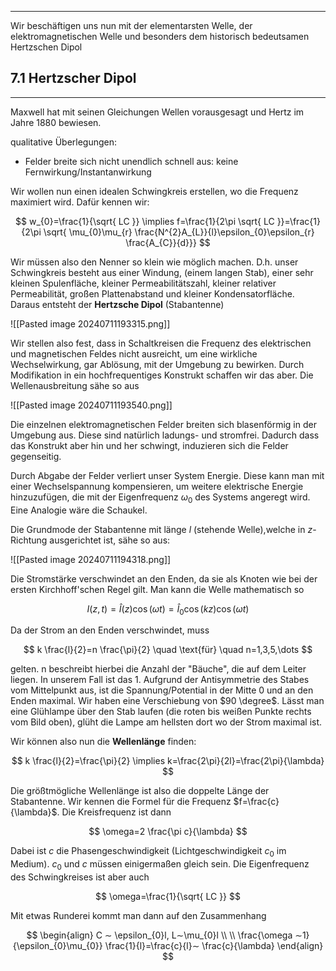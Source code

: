 ***

Wir beschäftigen uns nun mit der elementarsten Welle, der elektromagnetischen Welle und besonders dem historisch bedeutsamen Hertzschen Dipol

## 7.1 Hertzscher Dipol
***

Maxwell hat mit seinen Gleichungen Wellen vorausgesagt und Hertz im Jahre 1880 bewiesen. 

qualitative Überlegungen:
+ Felder breite sich nicht unendlich schnell aus: keine Fernwirkung/Instantanwirkung

Wir wollen nun einen idealen Schwingkreis erstellen, wo die Frequenz maximiert wird. Dafür kennen wir:

$$
w_{0}=\frac{1}{\sqrt{ LC }} \implies f=\frac{1}{2\pi \sqrt{ LC }}=\frac{1}{2\pi \sqrt{ \mu_{0}\mu_{r} \frac{N^{2}A_{L}}{l}\epsilon_{0}\epsilon_{r} \frac{A_{C}}{d}}}
$$

Wir müssen also den Nenner so klein wie möglich machen. D.h. unser Schwingkreis besteht aus einer Windung, (einem langen Stab), einer sehr kleinen Spulenfläche, kleiner Permeabilitätszahl, kleiner relativer Permeabilität, großen Plattenabstand und kleiner Kondensatorfläche. Daraus entsteht der **Hertzsche Dipol** (Stabantenne)

![[Pasted image 20240711193315.png]]

Wir stellen also fest, dass in Schaltkreisen die Frequenz des elektrischen und magnetischen Feldes nicht ausreicht, um eine wirkliche Wechselwirkung, gar Ablösung, mit der Umgebung zu bewirken. Durch Modifikation in ein hochfrequentiges Konstrukt schaffen wir das aber. Die Wellenausbreitung sähe so aus

![[Pasted image 20240711193540.png]]

Die einzelnen elektromagnetischen Felder breiten sich blasenförmig in der Umgebung aus. Diese sind natürlich ladungs- und stromfrei. Dadurch dass das Konstrukt aber hin und her schwingt, induzieren sich die Felder gegenseitig.

Durch Abgabe der Felder verliert unser System Energie. Diese kann man mit einer Wechselspannung kompensieren, um weitere elektrische Energie hinzuzufügen, die mit der Eigenfrequenz $\omega_{0}$ des Systems angeregt wird. Eine Analogie wäre die Schaukel.

Die Grundmode der Stabantenne mit länge $l$ (stehende Welle),welche in $z$-Richtung ausgerichtet ist, sähe so aus:

![[Pasted image 20240711194318.png]]

Die Stromstärke verschwindet an den Enden, da sie als Knoten wie bei der ersten Kirchhoff'schen Regel gilt. Man kann die Welle mathematisch so

$$
I(z,t)=\hat{I} (z)\cos(\omega t)=\hat{I}_{0} \cos(kz)\cos(\omega t)
$$

Da der Strom an den Enden verschwindet, muss 

$$
k \frac{l}{2}=n \frac{\pi}{2} \quad \text{für} \quad n=1,3,5,\dots
$$

gelten. n beschreibt hierbei die Anzahl der "Bäuche", die auf dem Leiter liegen. In unserem Fall ist das $1$. Aufgrund der Antisymmetrie des Stabes vom Mittelpunkt aus, ist die Spannung/Potential in der Mitte $0$ und an den Enden maximal. Wir haben eine Verschiebung von $90 \degree$. Lässt man eine Glühlampe über den Stab laufen (die roten bis weißen Punkte rechts vom Bild oben), glüht die Lampe am hellsten dort wo der Strom maximal ist.

Wir können also nun die **Wellenlänge** finden:

$$
k \frac{l}{2}=\frac{\pi}{2} \implies k=\frac{2\pi}{2l}=\frac{2\pi}{\lambda}
$$

Die größtmögliche Wellenlänge ist also die doppelte Länge der Stabantenne. Wir kennen die Formel für die Frequenz $f=\frac{c}{\lambda}$. Die Kreisfrequenz ist dann

$$
\omega=2 \frac{\pi c}{\lambda}
$$

Dabei ist $c$ die Phasengeschwindigkeit (Lichtgeschwindigkeit $c_{0}$ im Medium). $c_{0}$ und $c$ müssen einigermaßen gleich sein. Die Eigenfrequenz des Schwingkreises ist aber auch

$$
\omega=\frac{1}{\sqrt{ LC }}
$$

Mit etwas Runderei kommt man dann auf den Zusammenhang

$$
\begin{align}
C ∼ \epsilon_{0}l, L∼\mu_{0}l \\
 \\
\frac{\omega ∼1}{\epsilon_{0}\mu_{0}} \frac{1}{l}=\frac{c}{l}∼ \frac{c}{\lambda}
\end{align}
$$

